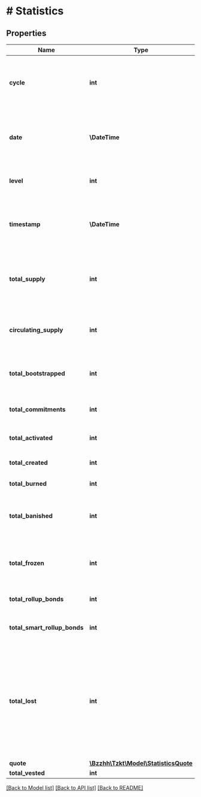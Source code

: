 # # Statistics

## Properties

Name | Type | Description | Notes
------------ | ------------- | ------------- | -------------
**cycle** | **int** | Cycle at the end of which the statistics has been calculated. This field is only present in cyclic statistics. | [optional]
**date** | **\DateTime** | Day at the end of which the statistics has been calculated. This field is only present in daily statistics. | [optional]
**level** | **int** | Level of the block at which the statistics has been calculated | [optional]
**timestamp** | **\DateTime** | Timestamp of the block at which the statistics has been calculated (ISO 8601, e.g. &#x60;2020-02-20T02:40:57Z&#x60;) | [optional]
**total_supply** | **int** | Total supply - all existing tokens (including locked vested funds and frozen funds) plus not yet activated fundraiser tokens | [optional]
**circulating_supply** | **int** | Circulating supply - all active tokens which can affect supply and demand (can be spent/transferred) | [optional]
**total_bootstrapped** | **int** | Total amount of tokens initially created when starting the blockchain | [optional]
**total_commitments** | **int** | Total commitment amount (tokens to be activated by fundraisers) | [optional]
**total_activated** | **int** | Total amount of tokens activated by fundraisers | [optional]
**total_created** | **int** | Total amount of created/issued tokens | [optional]
**total_burned** | **int** | Total amount of burned tokens | [optional]
**total_banished** | **int** | Total amount of tokens sent to the null-address, which is equivalent to burning | [optional]
**total_frozen** | **int** | Total amount of frozen tokens (frozen security deposits, frozen rewards and frozen fees) | [optional]
**total_rollup_bonds** | **int** | Total amount of tokens locked as rollup bonds | [optional]
**total_smart_rollup_bonds** | **int** | Total amount of tokens locked as smart rollup bonds | [optional]
**total_lost** | **int** | Total amount lost due to inaccuracy of the economic protocol introduced in Oxford. This amount is literally lost, because it is no longer available for the account in any mean, but for some reason it is counted as delegated. | [optional]
**quote** | [**\Bzzhh\Tzkt\Model\StatisticsQuote**](StatisticsQuote.md) |  | [optional]
**total_vested** | **int** | [DEPRECATED] | [optional]

[[Back to Model list]](../../README.md#models) [[Back to API list]](../../README.md#endpoints) [[Back to README]](../../README.md)
